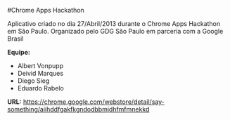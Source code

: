 #Chrome Apps Hackathon

Aplicativo criado no dia 27/Abril/2013 durante o Chrome Apps Hackathon em São Paulo.
Organizado pelo GDG São Paulo em parceria com a Google Brasil

**Equipe:**
- Albert Vonpupp
- Deivid Marques
- Diego Sieg
- Eduardo Rabelo

**URL:**
https://chrome.google.com/webstore/detail/say-something/aiihddfgakfkgndodbbmjdhfmfmnekkd